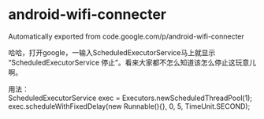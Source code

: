 # android-wifi-connecter
Automatically exported from code.google.com/p/android-wifi-connecter

哈哈，打开google，一输入ScheduledExecutorService马上就显示 “ScheduledExecutorService 停止”。看来大家都不怎么知道该怎么停止这玩意儿啊。</br>

用法：</br>
ScheduledExecutorService exec =   Executors.newScheduledThreadPool(1); 
        exec.scheduleWithFixedDelay(new Runnable(){}, 0, 5, TimeUnit.SECOND);
